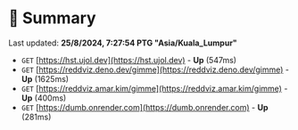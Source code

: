 # 📖 Summary
Last updated: **25/8/2024, 7:27:54 PTG "Asia/Kuala_Lumpur"**

- `GET` [https://hst.ujol.dev](https://hst.ujol.dev) - **Up** (547ms)
- `GET` [https://reddviz.deno.dev/gimme](https://reddviz.deno.dev/gimme) - **Up** (1625ms)
- `GET` [https://reddviz.amar.kim/gimme](https://reddviz.amar.kim/gimme) - **Up** (400ms)
- `GET` [https://dumb.onrender.com](https://dumb.onrender.com) - **Up** (281ms)
